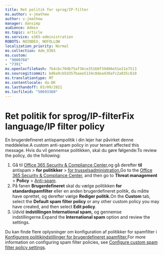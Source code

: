 ```yaml
---
title: Ret politik for sprog/IP-filter
ms.author: v-jmathew
author: v-jmathew
manager: dansimp
audience: Admin
ms.topic: article
ms.service: o365-administration
ROBOTS: NOINDEX, NOFOLLOW
localization_priority: Normal
ms.collection: Adm_O365
ms.custom:
- "9000760"
- "7391"
ms.openlocfilehash: 7b4cbc70db75af36ce35160f39d06e51e21e7513
ms.sourcegitcommit: bd6a9cb5d357baee5134c0dea430afc2a035c810
ms.translationtype: MT
ms.contentlocale: da-DK
ms.lasthandoff: 03/09/2021
ms.locfileid: "50693360"
---
```

# <a name="fix-languageip-filter-policy"></a><span data-ttu-id="adfc8-102">Ret politik for sprog/IP-filter</span><span class="sxs-lookup"><span data-stu-id="adfc8-102">Fix language/IP filter policy</span></span>

<span data-ttu-id="adfc8-103">En brugerdefineret antispampolitik i din lejer har påvirket denne meddelelse.</span><span class="sxs-lookup"><span data-stu-id="adfc8-103">A custom anti-spam policy in your tenant affected this message.</span></span> <span data-ttu-id="adfc8-104">Hvis du vil gennemse politikken, skal du gøre følgende:</span><span class="sxs-lookup"><span data-stu-id="adfc8-104">To review the policy, do the following:</span></span>

1. <span data-ttu-id="adfc8-105">Gå til [Office 365 Security & Compliance Center,](https://go.microsoft.com/fwlink/p/?linkid=2077143)og gå derefter **til** antispam  >  **for politikker**  >  [for trusselsadministration.](https://go.microsoft.com/fwlink/?linkid=2101518)</span><span class="sxs-lookup"><span data-stu-id="adfc8-105">Go to the [Office 365 Security & Compliance Center](https://go.microsoft.com/fwlink/p/?linkid=2077143), and then go to **Threat management** > **Policy** > [Anti-spam](https://go.microsoft.com/fwlink/?linkid=2101518).</span></span>
2. <span data-ttu-id="adfc8-106">På fanen **Brugerdefineret** skal du vælge politikken **for standardspamfilter** eller en anden brugerdefineret politik, du måtte have oprettet, og derefter vælge **Rediger politik.**</span><span class="sxs-lookup"><span data-stu-id="adfc8-106">On the **Custom** tab, select the **Default spam filter policy** or any other custom policy you may have created, and then select **Edit policy**.</span></span>
3. <span data-ttu-id="adfc8-107">Udvid **indstillingen International spam,** og gennemse indstillingerne.</span><span class="sxs-lookup"><span data-stu-id="adfc8-107">Expand the **International spam** option and review the settings.</span></span>

<span data-ttu-id="adfc8-108">Du kan finde flere oplysninger om konfiguration af politikker for spamfilter i [Konfigurere politikindstillinger for brugerdefineret spamfilter.](https://go.microsoft.com/fwlink/?linkid=2101054)</span><span class="sxs-lookup"><span data-stu-id="adfc8-108">For more information on configuring spam filter policies, see [Configure custom spam filter policy settings](https://go.microsoft.com/fwlink/?linkid=2101054).</span></span>
